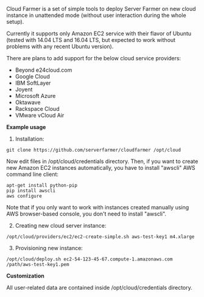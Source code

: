 Cloud Farmer is a set of simple tools to deploy Server Farmer on new cloud instance
in unattended mode (without user interaction during the whole setup).

Currently it supports only Amazon EC2 service with their flavor of Ubuntu (tested
with 14.04 LTS and 16.04 LTS, but expected to work without problems with any recent
Ubuntu version).

There are plans to add support for the below cloud service providers:

- Beyond e24cloud.com
- Google Cloud
- IBM SoftLayer
- Joyent
- Microsoft Azure
- Oktawave
- Rackspace Cloud
- VMware vCloud Air

**Example usage**

1. Installation:

```
git clone https://github.com/serverfarmer/cloudfarmer /opt/cloud
```

Now edit files in /opt/cloud/credentials directory. Then, if you want to create
new Amazon EC2 instances automatically, you have to install "awscli" AWS command
line client:

```
apt-get install python-pip
pip install awscli
aws configure
```

Note that if you only want to work with instances created manually using AWS
browser-based console, you don't need to install "awscli".

2. Creating new cloud server instance:

```
/opt/cloud/providers/ec2/ec2-create-simple.sh aws-test-key1 m4.xlarge
```

3. Provisioning new instance:

```
/opt/cloud/deploy.sh ec2-54-123-45-67.compute-1.amazonaws.com /path/aws-test-key1.pem
```

**Customization**

All user-related data are contained inside /opt/cloud/credentials directory.
